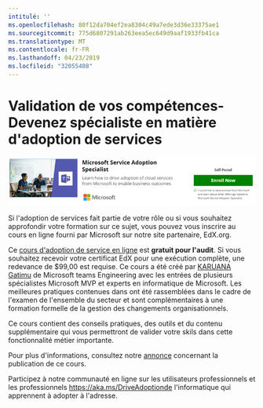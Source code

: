 ```yaml
---
intitulé: ''
ms.openlocfilehash: 80f12da704ef2ea8304c49a7ede3d36e33375ae1
ms.sourcegitcommit: 775d6807291ab263eea5ec649d9aaf1933fb41ca
ms.translationtype: MT
ms.contentlocale: fr-FR
ms.lasthandoff: 04/23/2019
ms.locfileid: "32055408"
---
```

# <a name="validate-your-skills---become-a-service-adoption-specialist"></a>Validation de vos compétences-Devenez spécialiste en matière d'adoption de services

![Formation spécialisée sur l'adoption de services](media/champs_sascourse.png)

Si l'adoption de services fait partie de votre rôle ou si vous souhaitez approfondir votre formation sur ce sujet, vous pouvez vous inscrire au cours en ligne fourni par Microsoft sur notre site partenaire, EdX.org. 

Ce [cours d'adoption de service en ligne](https://aka.ms/AdoptionCert) est **gratuit pour l'audit**.  Si vous souhaitez recevoir votre certificat EdX pour une exécution complète, une redevance de $99,00 est requise.  Ce cours a été créé par [KARUANA Gatimu](https://linkedin.com/in/karuanagatimu) de Microsoft teams Engineering avec les entrées de plusieurs spécialistes Microsoft MVP et experts en informatique de Microsoft.  Les meilleures pratiques contenues dans ont été rassemblées dans le cadre de l'examen de l'ensemble du secteur et sont complémentaires à une formation formelle de la gestion des changements organisationnels.  

Ce cours contient des conseils pratiques, des outils et du contenu supplémentaire qui vous permettront de valider votre skils dans cette fonctionnalité métier importante.  

Pour plus d'informations, consultez notre [annonce](https://aka.ms/AdoptionCertAnnouncement) concernant la publication de ce cours. 

Participez à notre communauté en ligne sur les utilisateurs professionnels et les professionnels https://aka.ms/DriveAdoptionde l'informatique qui apprennent à adopter à l'adresse. 